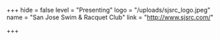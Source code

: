 +++
hide = false
level = "Presenting"
logo = "/uploads/sjsrc_logo.jpeg"
name = "San Jose Swim & Racquet Club"
link = "http://www.sjsrc.com/"

+++
